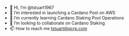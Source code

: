 - 👋 Hi, I’m @tstuart1967
- 👀 I’m interested in launching a Cardano Pool on AWS
- 🌱 I’m currently learning Cardano Staking Pool Operations
- 💞️ I’m looking to collaborate on Cardano Staking
- 📫 How to reach me tstuart@qcrp.com

<!---
tstuart1967/tstuart1967 is a ✨ special ✨ repository because its `README.md` (this file) appears on your GitHub profile.
You can click the Preview link to take a look at your changes.
--->
